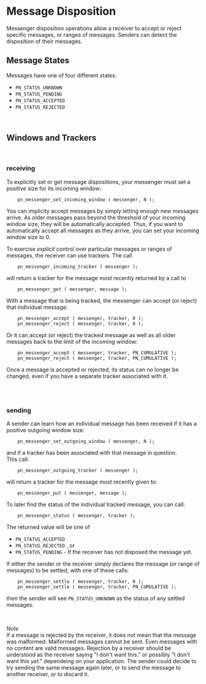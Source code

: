 Message Disposition
===============================


Messenger disposition operations allow a receiver to accept or
reject specific messages, or ranges of messages.  Senders can
detect the disposition of their messages.


Message States
---------------------------

Messages have one of four different states:  
  * `PN_STATUS_UNKNOWN`  
  * `PN_STATUS_PENDING`  
  * `PN_STATUS_ACCEPTED`  
  * `PN_STATUS_REJECTED`  

<br/>


Windows and Trackers
----------------------------

<br/>


### receiving ###

To explicitly set or get message dispositions, your messenger
must set a positive size for its incoming window:

        pn_messenger_set_incoming_window ( messenger, N );

You can implicity accept messages by simply letting enough
new messages arrive.  As older messages pass beyond the threshold
of your incoming window size, they will be automatically
accepted.  Thus, if you want to automatically accept all
messages as they arrive, you can set your incoming window
size to 0.

To exercise _explicit_ control over particular messages or ranges
of messages, the receiver can use trackers. The call

        pn_messenger_incoming_tracker ( messenger );

will return a tracker for the message most recently returned
by a call to

        pn_messenger_get ( messenger, message );
With a message that is being tracked, the messenger can accept
(or reject) that individual message:

        pn_messenger_accept ( messenger, tracker, 0 );
        pn_messenger_reject ( messenger, tracker, 0 );

Or it can accept (or reject) the tracked message as well as all older
messages back to the limit of the incoming window:

        pn_messenger_accept ( messenger, tracker, PN_CUMULATIVE );
        pn_messenger_reject ( messenger, tracker, PN_CUMULATIVE );

Once a message is accepted or rejected, its status can no longer
be changed, even if you have a separate tracker associated with it.


<br/>
<br/>
   


### sending ###

A sender can learn how an individual message has been received
if it has a positive outgoing window size:

        pn_messenger_set_outgoing_window ( messenger, N );

and if a tracker has been associated with that message in question.  
This call:

        pn_messenger_outgoing_tracker ( messenger );

will return a tracker for the message most recently given to:

        pn_messenger_put ( messenger, message );

To later find the status of the individual tracked message, you can call:

        pn_messenger_status ( messenger, tracker );

The returned value will be one of

* `PN_STATUS_ACCEPTED`
* `PN_STATUS_REJECTED` , or
* `PN_STATUS_PENDING` - If the receiver has not disposed the message yet.  


If either the sender or the receiver simply declares the message (or range of messages) to
be settled, with one of these calls:

        pn_messenger_settle ( messenger, tracker, 0 );
        pn_messenger_settle ( messenger, tracker, PN_CUMULATIVE );

then the sender will see `PN_STATUS_UNKNOWN` as the status of any
settled messages.

<br/>

_Note_  
If a message is rejected by the receiver, it does not mean that
the message was malformed.  Malformed messages cannot be sent.
Even messages with no content are valid messages.
Rejection by a receiver should be understood as the receiver
saying "I don't want this." or possibly  "I don't want this _yet_." 
dependeing on your application.
The sender could decide to try sending the same message again later, 
or to send the message to another receiver, or to discard it.



